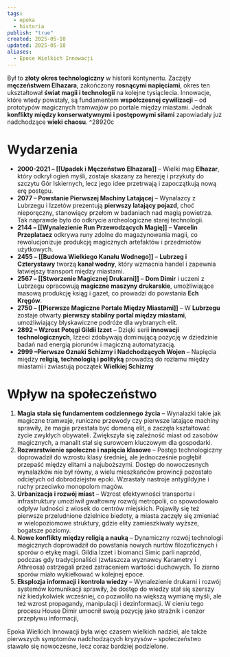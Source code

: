 ```yaml
---
tags:
  - epoka
  - historia
publish: "true"
created: 2025-05-10
updated: 2025-05-18
aliases:
  - Epoce Wielkich Innowacji
---
```

Był to **złoty okres technologiczny** w historii kontynentu. Zaczęty **męczeństwem Elhazara**, zakończony **rosnącymi napięciami**, okres ten ukształtował **świat magii i technologii** na kolejne tysiąclecia. Innowacje, które wtedy powstały, są fundamentem **współczesnej cywilizacji** – od prototypów magicznych tramwajów po portale między miastami. Jednak **konflikty między konserwatywnymi i postępowymi siłami** zapowiadały już nadchodzące **wieki chaosu**. ^28920c
# **Wydarzenia**
- **2000-2021 – [[Upadek i Męczeństwo Elhazara]]** – Wielki mag **Elhazar**, który odkrył ogień myśli, zostaje skazany za herezję i przykuty do szczytu Gór Iskiernych, lecz jego idee przetrwają i zapoczątkują nową erę postępu.
- **2077 – Powstanie Pierwszej Machiny Latającej** – Wynalazcy z Lubrzegu i Izzetów prezentują **pierwszy latający pojazd**, choć nieporęczny, stanowiący przełom w badaniach nad magią powietrza. Tak naprawde było do odkrycie archeologiczne starej technologii.
- **2144 – [[Wynalezienie Run Przewodzących Magię]]** – **Varcelin Przeplatacz** odkrywa runy zdolne do magazynowania magii, co rewolucjonizuje produkcję magicznych artefaktów i przedmiotów użytkowych.
- **2455 – [[Budowa Wielkiego Kanału Wodnego]]** – **Lubrzeg i Czterystawy** tworzą **kanał wodny**, który wzmacnia handel i zapewnia łatwiejszy transport między miastami.
- **2567 – [[Stworzenie Magicznej Drukarni]]** – **Dom Dimir** i uczeni z Lubrzegu opracowują **magiczne maszyny drukarskie**, umożliwiające masową produkcję ksiąg i gazet, co prowadzi do powstania **Ech Kręgów**.
- **2750 – [[Pierwsze Magiczne Portale Między Miastami]]** – W **Lubrzegu** zostaje otwarty **pierwszy stabilny portal między miastami**, umożliwiający błyskawiczne podróże dla wybranych elit.
- **2892 – Wzrost Potęgi Gildii Izzet** – Dzięki serii **innowacji technologicznych**, Izzeci zdobywają dominującą pozycję w dziedzinie badań nad energią piorunów i magiczną automatyzacją.
- **2999 –Pierwsze Oznaki Schizmy i Nadchodzących Wojen** – Napięcia między **religią, technologią i polityką** prowadzą do rozłamu między miastami i zwiastują początek **Wielkiej Schizmy**
# **Wpływ na społeczeństwo**
1. **Magia stała się fundamentem codziennego życia** – Wynalazki takie jak magiczne tramwaje, runiczne przewody czy pierwsze latające machiny sprawiły, że magia przestała być domeną elit, a zaczęła kształtować życie zwykłych obywateli. Zwiększyła się zależność miast od zasobów magicznych, a manalit stał się surowcem kluczowym dla gospodarki.
2. **Rozwarstwienie społeczne i napięcia klasowe** – Postęp technologiczny doprowadził do wzrostu klasy średniej, ale jednocześnie pogłębił przepaść między elitami a najuboższymi. Dostęp do nowoczesnych wynalazków nie był równy, a wielu mieszkańców prowincji pozostało odciętych od dobrodziejstw epoki. Wzrastały nastroje antygildyjne i ruchy przeciwko monopolom magów.
3. **Urbanizacja i rozwój miast** – Wzrost efektywności transportu i infrastruktury umożliwił gwałtowny rozwój metropolii, co spowodowało odpływ ludności z wiosek do centrów miejskich. Pojawiły się też pierwsze przeludnione dzielnice biedoty, a miasta zaczęły się zmieniać w wielopoziomowe struktury, gdzie elity zamieszkiwały wyższe, bogatsze poziomy.
4. **Nowe konflikty między religią a nauką** – Dynamiczny rozwój technologii magicznych doprowadził do powstania nowych nurtów filozoficznych i sporów o etykę magii. Gildia Izzet i biomanci Simic parli naprzód, podczas gdy tradycjonaliści (zwłaszcza wyznawcy Karametry i Athreosa) ostrzegali przed zatraceniem wartości duchowych. To ziarno sporów miało wykiełkować w kolejnej epoce.
5. **Eksplozja informacji i kontrola wiedzy** – Wynalezienie drukarni i rozwój systemów komunikacji sprawiły, że dostęp do wiedzy stał się szerszy niż kiedykolwiek wcześniej, co pozwoliło na większą wymianę myśli, ale też wzrost propagandy, manipulacji i dezinformacji. W cieniu tego procesu House Dimir umocnił swoją pozycję jako strażnik i cenzor przepływu informacji,

Epoka Wielkich Innowacji była więc czasem wielkich nadziei, ale także pierwszych symptomów nadchodzących kryzysów – społeczeństwo stawało się nowoczesne, lecz coraz bardziej podzielone.